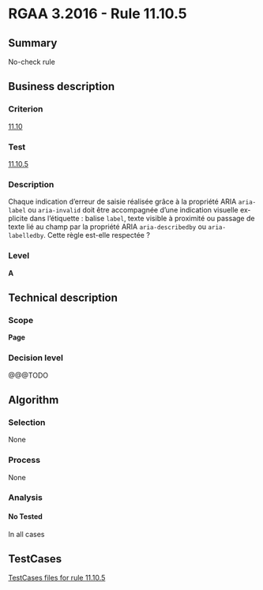 # RGAA 3.2016 - Rule 11.10.5

## Summary
No-check rule


## Business description

### Criterion
[11.10](http://references.modernisation.gouv.fr/rgaa-accessibilite/criteres.html#crit-11-10)

### Test
[11.10.5](http://references.modernisation.gouv.fr/rgaa-accessibilite/criteres.html#test-11-10-5)

### Description
<div lang="fr">Chaque indication d&#x2019;erreur de saisie r&#xE9;alis&#xE9;e gr&#xE2;ce &#xE0; la propri&#xE9;t&#xE9; ARIA <code lang="en">aria-label</code> ou <code lang="en">aria-invalid</code> doit &#xEA;tre accompagn&#xE9;e d&#x2019;une indication visuelle explicite dans l&#x2019;&#xE9;tiquette&nbsp;: balise <code lang="en">label</code>, texte visible &#xE0; proximit&#xE9; ou passage de texte li&#xE9; au champ par la propri&#xE9;t&#xE9; ARIA <code lang="en">aria-describedby</code> ou <code lang="en">aria-labelledby</code>. Cette r&#xE8;gle est-elle respect&#xE9;e&nbsp;?</div>

### Level
**A**


## Technical description

### Scope
**Page**

### Decision level
@@@TODO


## Algorithm

### Selection
None

### Process
None

### Analysis

#### No Tested
In all cases


##  TestCases

[TestCases files for rule 11.10.5](https://github.com/Asqatasun/Asqatasun/tree/RGAA_3.2016/rules/rules-rgaa3.2016/src/test/resources/testcases/rgaa32016/Rgaa32016Rule111005/)


